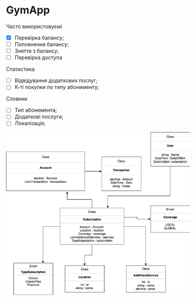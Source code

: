 # GymApp

Часто використовуємі
- [X] Перевірка балансу;
- [ ] Поповнення балансу;
- [ ] Зняття з балансу;
- [ ] Перевірка доступа

Статистика
- [ ] Відвідування додаткових послуг;
- [ ] К-ті покупки по типу абонименту;

Словник
- [ ] Тип абонемента;
- [ ] Додаткові послуги; 
- [ ] Локалізація; 

![Diagram](diagram.png)
